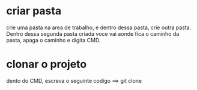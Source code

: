 # criar pasta

  crie uma pasta na area de trabalho, e dentro dessa pasta, crie outra pasta. Dentro dessa segunda pasta criada voce vai aonde fica o caminho da pasta, apaga o caminho e digita CMD.

# clonar o projeto
  
 dento do CMD, escreva o seguinte codigo ==> git clone 
